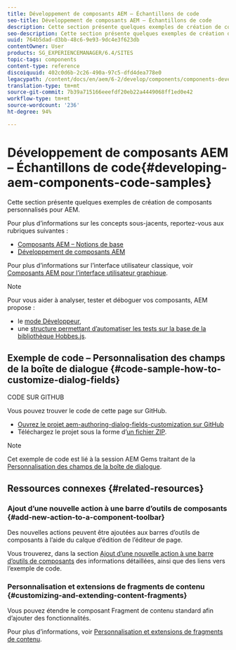 ```yaml
---
title: Développement de composants AEM – Échantillons de code
seo-title: Développement de composants AEM – Échantillons de code
description: Cette section présente quelques exemples de création de composants personnalisés pour AEM.
seo-description: Cette section présente quelques exemples de création de composants personnalisés pour AEM.
uuid: 764b5dad-d3bb-48c6-9e93-9dc4e3f623db
contentOwner: User
products: SG_EXPERIENCEMANAGER/6.4/SITES
topic-tags: components
content-type: reference
discoiquuid: 402c0d6b-2c26-490a-97c5-dfd4dea778e0
legacypath: /content/docs/en/aem/6-2/develop/components/components-develop
translation-type: tm+mt
source-git-commit: 7b39a715166eeefdf20eb22a4449068ff1ed0e42
workflow-type: tm+mt
source-wordcount: '236'
ht-degree: 94%

---
```



# Développement de composants AEM – Échantillons de code{#developing-aem-components-code-samples}

Cette section présente quelques exemples de création de composants personnalisés pour AEM.

Pour plus d’informations sur les concepts sous-jacents, reportez-vous aux rubriques suivantes :

* [Composants AEM – Notions de base](/help/sites-developing/components-basics.md)
* [Développement de composants AEM](/help/sites-developing/developing-components.md)

Pour plus d’informations sur l’interface utilisateur classique, voir [Composants AEM pour l’interface utilisateur graphique](/help/sites-developing/developing-components-classic.md).

>[!NOTE]
>
>Pour vous aider à analyser, tester et déboguer vos composants, AEM propose :
>
>* le [mode Développeur](/help/sites-developing/developer-mode.md),
>* une [structure permettant d’automatiser les tests sur la base de la bibliothèque Hobbes.js](/help/sites-developing/hobbes.md).

>



## Exemple de code – Personnalisation des champs de la boîte de dialogue {#code-sample-how-to-customize-dialog-fields}

CODE SUR GITHUB

Vous pouvez trouver le code de cette page sur GitHub.

* [Ouvrez le projet aem-authoring-dialog-fields-customization sur GitHub](https://github.com/Adobe-Marketing-Cloud/aem-authoring-dialog-fields-customization)
* Téléchargez le projet sous la forme d’[un fichier ZIP](https://github.com/Adobe-Marketing-Cloud/aem-authoring-dialog-fields-customization/archive/master.zip).

>[!NOTE]
>
>Cet exemple de code est lié à la session AEM Gems traitant de la [Personnalisation des champs de la boîte de dialogue](https://docs.adobe.com/content/ddc/en/gems/customizing-dialog-fields-in-touch-ui.html).

## Ressources connexes {#related-resources}

### Ajout d’une nouvelle action à une barre d’outils de composants {#add-new-action-to-a-component-toolbar}

Des nouvelles actions peuvent être ajoutées aux barres d’outils de composants à l’aide du calque d’édition de l’éditeur de page.

Vous trouverez, dans la section [Ajout d’une nouvelle action à une barre d’outils de composants](/help/sites-developing/customizing-page-authoring-touch.md#add-new-action-to-a-component-toolbar) des informations détaillées, ainsi que des liens vers l’exemple de code.

### Personnalisation et extensions de fragments de contenu {#customizing-and-extending-content-fragments}

Vous pouvez étendre le composant Fragment de contenu standard afin d’ajouter des fonctionnalités.

Pour plus d’informations, voir [Personnalisation et extensions de fragments de contenu](/help/sites-developing/customizing-content-fragments.md).

